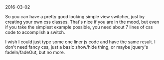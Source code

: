 2016-03-02

So you can have a pretty good looking simple view switcher, just by creating your 
own css classes.
That's nice if you are in the mood, but even if you take the simplest example possible,
you need about 7 lines of css code to accomplish a switch.

I wish I could just type some one liner js code and have the same result.
I don't need fancy css, just a basic show/hide thing, or maybe jquery's fadeIn/fadeOut,
but no more.

